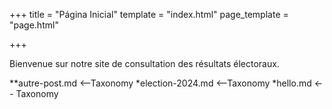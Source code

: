 +++
title = "Página Inicial"
template = "index.html"
page_template = "page.html"

+++

Bienvenue sur notre site de consultation des résultats électoraux.

**autre-post.md <--Taxonomy
*election-2024.md <--Taxonomy
*hello.md <-- Taxonomy
